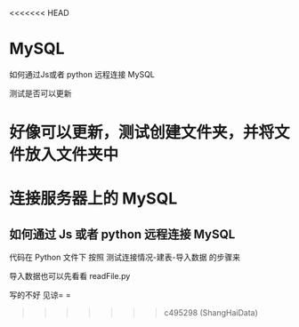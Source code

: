 <<<<<<< HEAD
# MySQL
如何通过Js或者 python 远程连接 MySQL

测试是否可以更新

好像可以更新，测试创建文件夹，并将文件放入文件夹中
=======
# 连接服务器上的 MySQL
如何通过 Js 或者 python 远程连接 MySQL
---------------------------------------------------------
代码在 Python 文件下 按照 测试连接情况-建表-导入数据 的步骤来

导入数据也可以先看看 readFile.py

写的不好 见谅= =
>>>>>>> c495298 (ShangHaiData)
